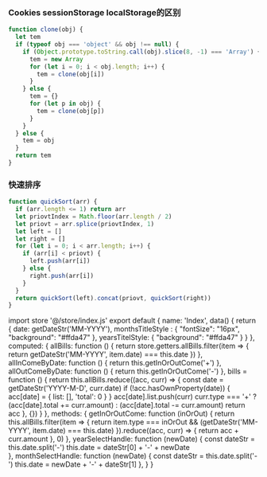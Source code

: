 ### Cookies sessionStorage localStorage的区别
```javascript
function clone(obj) {
  let tem
  if (typeof obj === 'object' && obj !== null) {
    if (Object.prototype.toString.call(obj).slice(8, -1) === 'Array') {
      tem = new Array
      for (let i = 0; i < obj.length; i++) {
        tem = clone(obj[i])
      }
    } else {
      tem = {}
      for (let p in obj) {
        tem = clone(obj[p])
      }
    }
  } else {
    tem = obj
  }
  return tem
}
```
### 快速排序
```javascript
function quickSort(arr) {
  if (arr.length <= 1) return arr
  let priovtIndex = Math.floor(arr.length / 2)
  let priovt = arr.splice(priovtIndex, 1)
  let left = []
  let right = []
  for (let i = 0; i < arr.length; i++) {
    if (arr[i] < priovt) {
      left.push(arr[i])
    } else {
      right.push(arr[i])
    }
  }
  return quickSort(left).concat(priovt, quickSort(right))
}
```

import store '@/store/index.js'
	export default {
		name: 'Index',
		data() {
			return {
				date: getDateStr('MM-YYYY'),
				monthsTitleStyle : {
					"fontSize": "16px",
					"background": "#ffda47"
				},
				yearsTitelStyle: {
					"background": "#ffda47"
				}
			}
		},
		computed: {
			allBills: function () {
				return store.getters.allBills.filter(item => {
					return getDateStr('MM-YYYY', item.date) === this.date
				})
			},
			allInComeByDate: function () {
				return this.getInOrOutCome('+')
			},
			allOutComeByDate: function () {
				return this.getInOrOutCome('-')
			},
			bills = function () {
				return this.allBills.reduce((acc, curr) => {
					const date = getDateStr('YYYY-M-D', curr.date)
					if (!acc.hasOwnProperty(date)) {
						acc[date] = {
							list: [],
							'total': 0
						}
					}
					acc[date].list.push(curr)
					curr.type === '+' ? (acc[date].total += curr.amount) : 
						(acc[date].total -= curr.amount)
					return acc
				}, {})
			}
		},
		methods: {
			getInOrOutCome: function (inOrOut) {
				return this.allBills.filter(item => {
					return item.type === inOrOut && (getDateStr('MM-YYYY', item.date) === this.date)
				}).reduce((acc, curr) => {
					return acc + curr.amount
				}, 0)
			},
			yearSelectHandle: function (newDate) {
				const dateStr = this.date.split('-')
				this.date = dateStr[0] + '-' + newDate	
			},
			monthSelectHandle: function (newDate) {
				const dateStr = this.date.split('-')
				this.date = newDate + '-' + dateStr[1]
			},
		}
	}